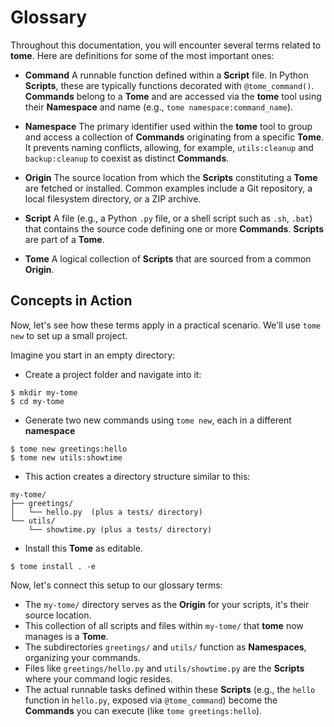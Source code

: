 # Glossary

Throughout this documentation, you will encounter several terms related to
**tome**. Here are definitions for some of the most important ones:

-   **Command** A runnable function defined within a **Script** file. In Python
    **Scripts**, these are typically functions decorated with `@tome_command()`.
    **Commands** belong to a **Tome** and are accessed via the **tome** tool
    using their **Namespace** and name (e.g., `tome namespace:command_name`).


-   **Namespace** The primary identifier used within the **tome** tool to group
    and access a collection of **Commands** originating from a specific
    **Tome**. It prevents naming conflicts, allowing, for example,
    `utils:cleanup` and `backup:cleanup` to coexist as distinct **Commands**.

-   **Origin** The source location from which the **Scripts** constituting a
    **Tome** are fetched or installed. Common examples include a Git repository,
    a local filesystem directory, or a ZIP archive.

-   **Script** A file (e.g., a Python `.py` file, or a shell script such as
    `.sh`, `.bat`) that contains the source code defining one or more
    **Commands**. **Scripts** are part of a **Tome**.

-   **Tome** A logical collection of **Scripts** that are sourced from a common
    **Origin**.

## Concepts in Action

Now, let's see how these terms apply in a practical scenario. We'll use `tome
new` to set up a small project.

Imagine you start in an empty directory:

- Create a project folder and navigate into it:

```console
$ mkdir my-tome
$ cd my-tome
```

- Generate two new commands using `tome new`, each in a different **namespace**

```console
$ tome new greetings:hello
$ tome new utils:showtime
```

- This action creates a directory structure similar to this:

```
my-tome/
├── greetings/
│   └── hello.py  (plus a tests/ directory)
└── utils/
    └── showtime.py (plus a tests/ directory)
```

- Install this **Tome** as editable.

```console
$ tome install . -e
```

Now, let's connect this setup to our glossary terms:

* The `my-tome/` directory serves as the **Origin** for your scripts, it's their
  source location.
* This collection of all scripts and files within `my-tome/` that **tome** now
  manages is a **Tome**.
* The subdirectories `greetings/` and `utils/` function as **Namespaces**,
  organizing your commands.
* Files like `greetings/hello.py` and `utils/showtime.py` are the **Scripts**
  where your command logic resides.
* The actual runnable tasks defined within these **Scripts** (e.g., the `hello`
  function in `hello.py`, exposed via `@tome_command`) become the **Commands**
  you can execute (like `tome greetings:hello`).
